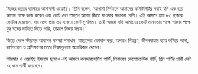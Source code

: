 নিজের জয়ের ব্যাপারে আশাবাদী ওয়েইচ। তিনি বলেন, ‘আগামী নির্বাচনে আমাদের কমিউনিটির সবাই যদি এক হয়ে আমার পক্ষে কাজ করেন এবং ভোট দেন তাহলে আমার জিতে যাওয়ার সম্ভাবনা বেশি। এই আসনে প্রায় ৮৩ হাজার ভোটার রয়েছেন, যার মধ্যে প্রায় ৩২ হাজার ভোট মুসলিম। তাই আমরা যদি আমাদের ভোট মানবতার পক্ষে গাজার পক্ষে যুদ্ধ বন্ধের দাবিতে দিতে পারি, তাহলে বিজয় সম্ভব।’

জিতে গেলে স্টারমার আবাসন সমস্যা সমাধান, স্বাস্থ্যসেবা বেগবান করা, অপরাধ নিয়ন্ত্রণ, জীবনযাত্রার ব্যায় কমিয়ে আনা, কর্মসংস্থান ও প্রশিক্ষণের মতো বিষয়গুলোয় অগ্রাধিকার দেবেন।

স্টারমার ও ওয়েইছ ইসলাম ছাড়াও এই আসনে কনজারভেটিভ পার্টি, লিবারেল ডেমোক্রেটিক পার্টি, গ্রিন পার্টির প্রার্থী মোট ১২ জন প্রার্থী রয়েছেন।
